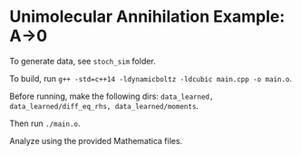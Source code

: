 # Unimolecular Annihilation Example: A->0

To generate data, see `stoch_sim` folder.

To build, run `g++ -std=c++14 -ldynamicboltz -ldcubic main.cpp -o main.o`.

Before running, make the following dirs: `data_learned, data_learned/diff_eq_rhs, data_learned/moments`.

Then run `./main.o`.

Analyze using the provided Mathematica files.